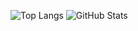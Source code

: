 ![Top Langs](https://github-readme-stats.vercel.app/api/top-langs/?username=Penguins688&layout=compact)
![GitHub Stats](https://github-readme-stats.vercel.app/api?username=Penguins688&hide_title=true&show_icons=true)
